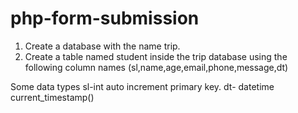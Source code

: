 # php-form-submission
1) Create a database with the name trip.
2) Create a table named student inside the trip database using the following column names
(sl,name,age,email,phone,message,dt)

Some data types 
sl-int auto increment primary key.
dt- datetime current_timestamp()
